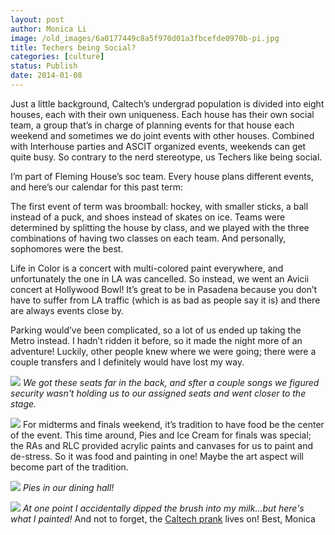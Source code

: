 ```yaml
---
layout: post
author: Monica Li
image: /old_images/6a0177449c8a5f970d01a3fbcefde0970b-pi.jpg
title: Techers being Social? 
categories: [culture]
status: Publish
date: 2014-01-08
---
```


Just a little background, Caltech’s undergrad population is divided into eight houses, each with their own uniqueness. Each house has their own social team, a group that’s in charge of planning events for that house each weekend and sometimes we do joint events with other houses. Combined with Interhouse parties and ASCIT organized events, weekends can get quite busy. So contrary to the nerd stereotype, us Techers like being social.

I’m part of Fleming House’s soc team. Every house plans different events, and here’s our calendar for this past term:

The first event of term was broomball: hockey, with smaller sticks, a ball instead of a puck, and shoes instead of skates on ice. Teams were determined by splitting the house by class, and we played with the three combinations of having two classes on each team. And personally, sophomores were the best.

Life in Color is a concert with multi-colored paint everywhere, and unfortunately the one in LA was cancelled. So instead, we went an Avicii concert at Hollywood Bowl! It’s great to be in Pasadena because you don’t have to suffer from LA traffic (which is as bad as people say it is) and there are always events close by.

Parking would’ve been complicated, so a lot of us ended up taking the Metro instead. I hadn’t ridden it before, so it made the night more of an adventure! Luckily, other people knew where we were going; there were a couple transfers and I definitely would have lost my way.


![](/old_images/6a0177449c8a5f970d01a3fbcf1e16970b-pi.jpg)
*We got these seats far in the back, and sfter a couple songs we figured security wasn't holding us to our assigned seats and went closer to the stage.*


![](/old_images/6a0177449c8a5f970d019b045b758e970d-pi.jpg)
For midterms and finals weekend, it’s tradition to have food be the center of the event. This time around, Pies and Ice Cream for finals was special; the RAs and RLC provided acrylic paints and canvases for us to paint and de-stress. So it was food and painting in one! Maybe the art aspect will become part of the tradition.


![](/old_images/caltech_as_it_happens/6a0105349b8251970b01a5107edab2970c.jpg)
*Pies in our dining hall!*


![](/old_images/caltech_as_it_happens/6a0105349b8251970b01a3fbcf3f00970b.png)
*At one point I accidentally dipped the brush into my milk...but here's what I painted!*
And not to forget, the [Caltech prank](https://www.pasadenastarnews.com/general-news/20140106/caltech-pranksters-strike-bcs-title-game-at-the-rose-bowl) lives on!
Best,
Monica
